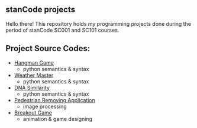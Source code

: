 ## stanCode projects
Hello there!
This repository holds my programming projects done during the period of stanCode SC001 and SC101 courses.

## Project Source Codes:
* [Hangman Game](https://github.com/jessie0114/stanCode-Python-projects/blob/main/SC001_Assignment3/hangman.py)
  * python semantics & syntax
* [Weather Master](https://github.com/jessie0114/stanCode-Python-projects/blob/main/SC001_Assignment2/weather_master.py)
  * python semantics & syntax
* [DNA Similarity](https://github.com/jessie0114/stanCode-Python-projects/blob/main/SC001_Assignment3/complement.py)
  * python semantics & syntax
* [Pedestrian Removing Application]()
  * image processing
* [Breakout Game](https://github.com/jessie0114/stanCode-Python-projects/blob/main/SC101_Assignment2/breakoutgraphics.py)
  * animation & game designing

